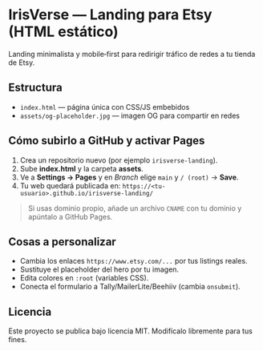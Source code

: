 # IrisVerse — Landing para Etsy (HTML estático)

Landing minimalista y mobile‑first para redirigir tráfico de redes a tu tienda de Etsy.

## Estructura
- `index.html` — página única con CSS/JS embebidos
- `assets/og-placeholder.jpg` — imagen OG para compartir en redes

## Cómo subirlo a GitHub y activar Pages
1. Crea un repositorio nuevo (por ejemplo `irisverse-landing`).
2. Sube **index.html** y la carpeta **assets**.
3. Ve a **Settings → Pages** y en *Branch* elige `main` y `/ (root)` → **Save**.
4. Tu web quedará publicada en: `https://<tu-usuario>.github.io/irisverse-landing/`

> Si usas dominio propio, añade un archivo `CNAME` con tu dominio y apúntalo a GitHub Pages.

## Cosas a personalizar
- Cambia los enlaces `https://www.etsy.com/...` por tus listings reales.
- Sustituye el placeholder del hero por tu imagen.
- Edita colores en `:root` (variables CSS).
- Conecta el formulario a Tally/MailerLite/Beehiiv (cambia `onsubmit`).

## Licencia
Este proyecto se publica bajo licencia MIT. Modifícalo libremente para tus fines.
